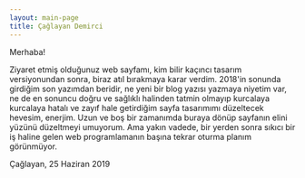 ```yaml
---
layout: main-page
title: Çağlayan Demirci
---
```


Merhaba!

Ziyaret etmiş olduğunuz web sayfamı, kim bilir kaçıncı tasarım versiyonundan sonra, biraz atıl bırakmaya karar verdim. 2018'in sonunda girdiğim son yazımdan beridir, ne yeni bir blog yazısı yazmaya niyetim var, ne de en sonuncu doğru ve sağlıklı halinden tatmin olmayıp kurcalaya kurcalaya hatalı ve zayıf hale getirdiğim sayfa tasarımımı düzeltecek hevesim, enerjim. Uzun ve boş bir zamanımda buraya dönüp sayfanın elini yüzünü düzeltmeyi umuyorum. Ama yakın vadede, bir yerden sonra sıkıcı bir iş haline gelen web programlamanın başına tekrar oturma planım görünmüyor.

Çağlayan, 25 Haziran 2019

<br><br><br><br>

<style>
    #hp { color: #fff; }
</style>
